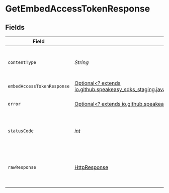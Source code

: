# GetEmbedAccessTokenResponse


## Fields

| Field                                                                                                                                                        | Type                                                                                                                                                         | Required                                                                                                                                                     | Description                                                                                                                                                  |
| ------------------------------------------------------------------------------------------------------------------------------------------------------------ | ------------------------------------------------------------------------------------------------------------------------------------------------------------ | ------------------------------------------------------------------------------------------------------------------------------------------------------------ | ------------------------------------------------------------------------------------------------------------------------------------------------------------ |
| `contentType`                                                                                                                                                | *String*                                                                                                                                                     | :heavy_check_mark:                                                                                                                                           | HTTP response content type for this operation                                                                                                                |
| `embedAccessTokenResponse`                                                                                                                                   | [Optional<? extends io.github.speakeasy_sdks_staging.javaclientsdk.models.shared.EmbedAccessTokenResponse>](../../models/shared/EmbedAccessTokenResponse.md) | :heavy_minus_sign:                                                                                                                                           | OK                                                                                                                                                           |
| `error`                                                                                                                                                      | [Optional<? extends io.github.speakeasy_sdks_staging.javaclientsdk.models.shared.Error>](../../models/shared/Error.md)                                       | :heavy_minus_sign:                                                                                                                                           | Default error response                                                                                                                                       |
| `statusCode`                                                                                                                                                 | *int*                                                                                                                                                        | :heavy_check_mark:                                                                                                                                           | HTTP response status code for this operation                                                                                                                 |
| `rawResponse`                                                                                                                                                | [HttpResponse<InputStream>](https://docs.oracle.com/en/java/javase/11/docs/api/java.net.http/java/net/http/HttpResponse.html)                                | :heavy_check_mark:                                                                                                                                           | Raw HTTP response; suitable for custom response parsing                                                                                                      |